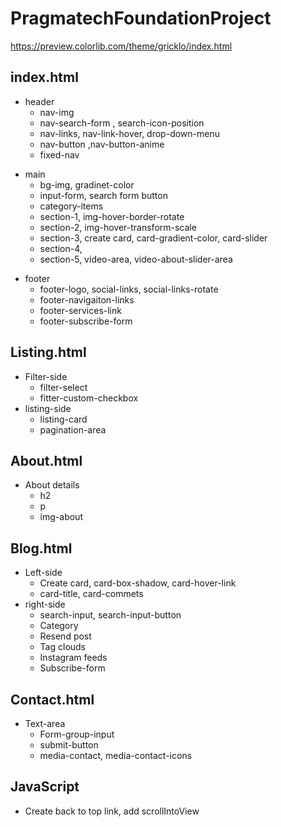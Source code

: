 # PragmatechFoundationProject
https://preview.colorlib.com/theme/gricklo/index.html

<h2>index.html</h2>
<ul>
  <li>header
    <ul>
      <li>nav-img
      </li>
      <li>nav-search-form , search-icon-position
      </li>
      <li>nav-links, nav-link-hover, drop-down-menu
      </li>
      <li>nav-button ,nav-button-anime
      </li>
      <li>fixed-nav
      </li>
    </ul>
  </li>

</ul>

<ul>
  <li>main
    <ul>
      <li>bg-img, gradinet-color
      </li>
      <li>input-form, search form button
      </li>
      <li>category-items
      </li>
      <li>section-1, img-hover-border-rotate
      </li>
      <li>section-2, img-hover-transform-scale
      </li>
      <li>section-3, create card, card-gradient-color, card-slider
      </li>
      <li>section-4,
      </li>
      <li>section-5, video-area, video-about-slider-area
      </li>
    </ul>
  </li>

</ul>
<ul>
  <li>footer
    <ul>
      <li>footer-logo, social-links, social-links-rotate
      </li>
      <li>footer-navigaiton-links
      </li>
      <li>footer-services-link
      </li>
      <li>footer-subscribe-form
      </li>
    </ul>
  </li>

</ul>

<h2>Listing.html
</h2>
<ul>
  <li>Filter-side
    <ul>
      <li>filter-select
      </li>
      <li>fitter-custom-checkbox
      </li>
    </ul>
  </li>
  <li>listing-side
    <ul>
      <li>listing-card
      </li>
      <li>pagination-area
      </li>
    </ul>
  </li>

</ul>

<h2>About.html
</h2>
<ul>
  <li>About details
    <ul>
      <li>h2 
      </li>
      <li>p
      </li>
      <li>img-about
      </li>
    </ul>
  </li>

</ul>

<h2>Blog.html
</h2>
<ul>
  <li>Left-side
    <ul>
      <li> Create card, card-box-shadow, card-hover-link
      </li>
      <li>card-title, card-commets
      </li>
    </ul>
  </li>
   <li>right-side
    <ul>
      <li>search-input, search-input-button
      </li>
      <li>Category 
      </li>
      <li>Resend post
      </li>
      <li>Tag clouds
      </li>
      <li>Instagram feeds
      </li>
      <li>Subscribe-form
      </li>
    </ul>
  </li>

</ul>

<h2>Contact.html
</h2>
<ul>
  <li>Text-area
    <ul>
      <li>Form-group-input
      </li>
      <li> submit-button
      </li>
      <li>media-contact, media-contact-icons
      </li>
    </ul>
  </li>

</ul>
<h2>JavaScript
</h2>
<ul>
  <li>Create back to top link, add scrollIntoView
  </li>

</ul>
